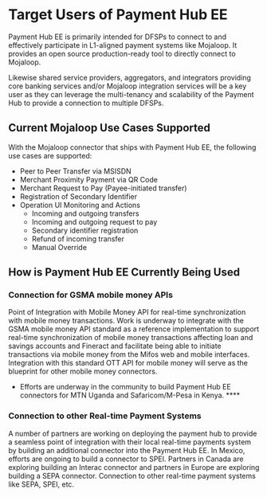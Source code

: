 # Target Users of Payment Hub EE

Payment Hub EE is primarily intended for DFSPs to connect to and effectively participate in L1-aligned payment systems like Mojaloop. It provides an open source production-ready tool to directly connect to Mojaloop. 

Likewise shared service providers, aggregators, and integrators providing core banking services and/or Mojaloop integration services will be a key user as they can leverage the multi-tenancy and scalability of the Payment Hub to provide a connection to multiple DFSPs.

## Current Mojaloop Use Cases Supported

With the Mojaloop connector that ships with Payment Hub EE, the following use cases are supported:

* Peer to Peer Transfer via MSISDN
* Merchant Proximity Payment via QR Code 
* Merchant Request to Pay \(Payee-initiated transfer\)
* Registration of Secondary Identifier
* Operation UI Monitoring and Actions
  * Incoming and outgoing transfers
  * Incoming and outgoing request to pay
  * Secondary identifier registration
  * Refund of incoming transfer
  * Manual Override



## How is Payment Hub EE Currently Being Used

### **Connection for GSMA mobile money APIs**

Point of Integration with Mobile Money API for real-time synchronization with mobile money transactions. Work is underway to integrate with the GSMA mobile money API standard as a reference implementation to support real-time synchronization of mobile money transactions affecting loan and savings accounts and Fineract and facilitate being able to initiate transactions via mobile money from the Mifos web and mobile interfaces. Integration with this standard OTT API for mobile money will serve as the blueprint for other mobile money connectors. 

* Efforts are underway in the community to build Payment Hub EE connectors for MTN Uganda and Safaricom/M-Pesa in Kenya. ****

### **Connection to other Real-time Payment Systems**

A number of partners are working on deploying the payment hub to provide a seamless point of integration with their local real-time payments system by building an additional connector into the Payment Hub EE. In Mexico, efforts are ongoing to build a connector to SPEI. Partners in Canada are exploring building an Interac connector and partners in Europe are exploring building a SEPA connector. Connection to other real-time payment systems like SEPA, SPEI, etc.



##  

